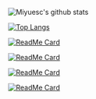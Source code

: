 ![Miyuesc's github stats](https://github-readme-stats.vercel.app/api?username=miyuesc&show_icons=true&theme=radical)

[![Top Langs](https://github-readme-stats.vercel.app/api/top-langs/?username=miyuesc&layout=compact)](https://github.com/anuraghazra/github-readme-stats)

[![ReadMe Card](https://github-readme-stats.vercel.app/api/pin/?username=miyuesc&repo=miyuesc)](https://github.com/anuraghazra/github-readme-stats)

[![ReadMe Card](https://github-readme-stats.vercel.app/api/pin/?username=miyuesc&repo=graph-font)](https://github.com/anuraghazra/github-readme-stats)

[![ReadMe Card](https://github-readme-stats.vercel.app/api/pin/?username=miyuesc&repo=user-defined-data)](https://github.com/anuraghazra/github-readme-stats)

[![ReadMe Card](https://github-readme-stats.vercel.app/api/pin/?username=miyuesc&repo=blog)](https://github.com/anuraghazra/github-readme-stats)
